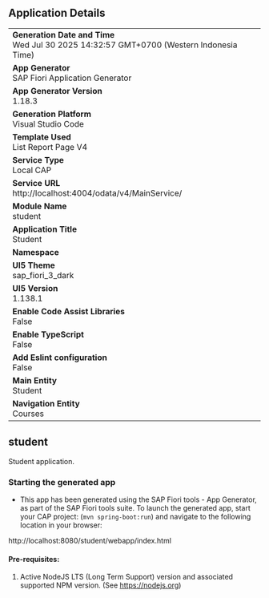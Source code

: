 ## Application Details
|               |
| ------------- |
|**Generation Date and Time**<br>Wed Jul 30 2025 14:32:57 GMT+0700 (Western Indonesia Time)|
|**App Generator**<br>SAP Fiori Application Generator|
|**App Generator Version**<br>1.18.3|
|**Generation Platform**<br>Visual Studio Code|
|**Template Used**<br>List Report Page V4|
|**Service Type**<br>Local CAP|
|**Service URL**<br>http://localhost:4004/odata/v4/MainService/|
|**Module Name**<br>student|
|**Application Title**<br>Student|
|**Namespace**<br>|
|**UI5 Theme**<br>sap_fiori_3_dark|
|**UI5 Version**<br>1.138.1|
|**Enable Code Assist Libraries**<br>False|
|**Enable TypeScript**<br>False|
|**Add Eslint configuration**<br>False|
|**Main Entity**<br>Student|
|**Navigation Entity**<br>Courses|

## student

Student application.

### Starting the generated app

-   This app has been generated using the SAP Fiori tools - App Generator, as part of the SAP Fiori tools suite.  To launch the generated app, start your CAP project:  (```mvn spring-boot:run```) and navigate to the following location in your browser:

http://localhost:8080/student/webapp/index.html

#### Pre-requisites:

1. Active NodeJS LTS (Long Term Support) version and associated supported NPM version.  (See https://nodejs.org)


